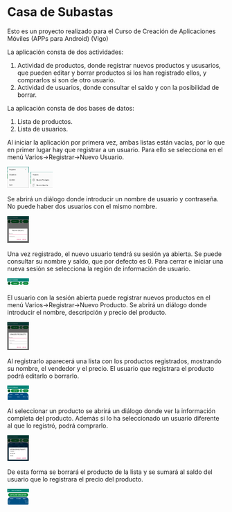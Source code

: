 # Casa de Subastas
Esto es un proyecto realizado para el Curso de Creación de Aplicaciones Móviles (APPs para Android) (Vigo)

La aplicación consta de dos actividades:
1. Actividad de productos, donde registrar nuevos productos y ususarios, que pueden editar y borrar productos si los han registrado ellos, 
y comprarlos si son de otro usuario.
2. Actividad de usuarios, donde consultar el saldo y con la posibilidad de borrar.

La aplicación consta de dos bases de datos:
1. Lista de productos.
2. Lista de usuarios.

Al iniciar la aplicación por primera vez, ambas listas están vacías, por lo que en primer lugar hay que registrar a un usuario. Para ello 
se selecciona en el menú Varios->Registrar->Nuevo Usuario.

<img src="screenshots/Screenshot_20191212-145350.png" width="10%">
<img src="screenshots/Screenshot_20191212-145354.png" width="10%">

Se abrirá un diálogo donde introducir un nombre de usuario y contraseña. No puede haber dos usuarios con el mismo nombre.

<img src="screenshots/Screenshot_20191212-145400.png" width="10%">

Una vez registrado, el nuevo usuario tendrá su sesión ya abierta. Se puede consultar su nombre y saldo, que por defecto es 0. Para cerrar e iniciar una nueva sesión se selecciona la región de información de usuario.

<img src="screenshots/Screenshot_20191212-145415.png" width="10%">

El usuario con la sesión abierta puede registrar nuevos productos en el menú Varios->Registrar->Nuevo Producto. Se abrirá un diálogo donde introducir el nombre, descripción y precio del producto.

<img src="screenshots/Screenshot_20191212-145422.png" width="10%">

Al registrarlo aparecerá una lista con los productos registrados, mostrando su nombre, el vendedor y el precio. El usuario que registrara el producto podrá editarlo o borrarlo.

<img src="screenshots/Screenshot_20191212-145458.png" width="10%">

Al seleccionar un producto se abrirá un diálogo donde ver la información completa del producto. Además si lo ha seleccionado un usuario diferente al que lo registró, podrá comprarlo.

<img src="screenshots/Screenshot_20191212-145553.png" width="10%">

De esta forma se borrará el producto de la lista y se sumará al saldo del usuario que lo registrara el precio del producto.

<img src="screenshots/Screenshot_20191212-145606.png" width="10%">
